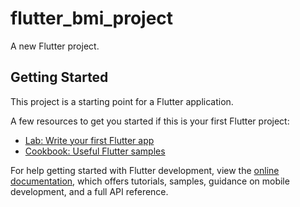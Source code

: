 # flutter_bmi_project

A new Flutter project.

## Getting Started

This project is a starting point for a Flutter application. 

A few resources to get you started if this is your first Flutter project: 

- [Lab: Write your first Flutter app](https://docs.flutter.dev/get-started/codelab)
- [Cookbook: Useful Flutter samples](https://docs.flutter.dev/cookbook)

For help getting started with Flutter development, view the
[online documentation](https://docs.flutter.dev/), which offers tutorials,
samples, guidance on mobile development, and a full API reference.
